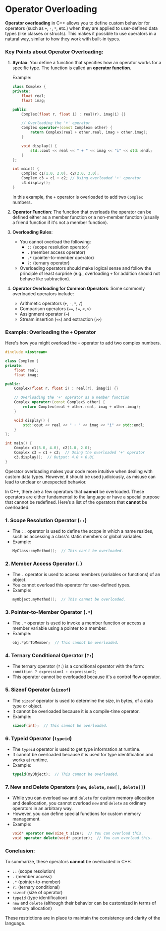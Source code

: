 # Operator Overloading

**Operator overloading** in C++ allows you to define custom behavior for operators (such as `+`, `-`, `*`, etc.) when they are applied to user-defined data types (like classes or structs). This makes it possible to use operators in a natural way, similar to how they work with built-in types.

### Key Points about Operator Overloading:
1. **Syntax**: You define a function that specifies how an operator works for a specific type. The function is called an **operator function**.
   
   Example:
   ```cpp
   class Complex {
   private:
       float real;
       float imag;

   public:
       Complex(float r, float i) : real(r), imag(i) {}

       // Overloading the '+' operator
       Complex operator+(const Complex& other) {
           return Complex(real + other.real, imag + other.imag);
       }

       void display() {
           std::cout << real << " + " << imag << "i" << std::endl;
       }
   };

   int main() {
       Complex c1(1.0, 2.0), c2(2.0, 3.0);
       Complex c3 = c1 + c2; // Using overloaded '+' operator
       c3.display();
   }
   ```
   In this example, the `+` operator is overloaded to add two `Complex` numbers.

2. **Operator Function**: The function that overloads the operator can be defined either as a member function or a non-member function (usually a friend function if it's not a member function).

3. **Overloading Rules**:
   - You cannot overload the following:
     - `::` (scope resolution operator)
     - `.` (member access operator)
     - `.*` (pointer-to-member operator)
     - `?:` (ternary operator)
   - Overloading operators should make logical sense and follow the principle of least surprise (e.g., overloading `+` for addition should not behave like subtraction).

4. **Operator Overloading for Common Operators**: Some commonly overloaded operators include:
   - Arithmetic operators (`+`, `-`, `*`, `/`)
   - Comparison operators (`==`, `!=`, `<`, `>`)
   - Assignment operator (`=`)
   - Stream insertion (`<<`) and extraction (`>>`)

### Example: Overloading the `+` Operator
Here's how you might overload the `+` operator to add two complex numbers.

```cpp
#include <iostream>

class Complex {
private:
    float real;
    float imag;

public:
    Complex(float r, float i) : real(r), imag(i) {}

    // Overloading the '+' operator as a member function
    Complex operator+(const Complex& other) {
        return Complex(real + other.real, imag + other.imag);
    }

    void display() {
        std::cout << real << " + " << imag << "i" << std::endl;
    }
};

int main() {
    Complex c1(3.0, 4.0), c2(1.0, 2.0);
    Complex c3 = c1 + c2;  // Using the overloaded '+' operator
    c3.display();  // Output: 4.0 + 6.0i
}
```

Operator overloading makes your code more intuitive when dealing with custom data types. However, it should be used judiciously, as misuse can lead to unclear or unexpected behavior.

In C++, there are a few operators that **cannot** be overloaded. These operators are either fundamental to the language or have a special purpose that cannot be redefined. Here’s a list of the operators that **cannot** be overloaded:

### 1. **Scope Resolution Operator (`::`)**
   - The `::` operator is used to define the scope in which a name resides, such as accessing a class's static members or global variables.
   - Example:
     ```cpp
     MyClass::myMethod();  // This can't be overloaded.
     ```

### 2. **Member Access Operator (`.`)**
   - The `.` operator is used to access members (variables or functions) of an object.
   - You cannot overload this operator for user-defined types.
   - Example:
     ```cpp
     myObject.myMethod();  // This cannot be overloaded.
     ```

### 3. **Pointer-to-Member Operator (`.*`)**
   - The `.*` operator is used to invoke a member function or access a member variable using a pointer to a member.
   - Example:
     ```cpp
     obj.*ptrToMember;  // This cannot be overloaded.
     ```

### 4. **Ternary Conditional Operator (`?:`)**
   - The ternary operator (`?:`) is a conditional operator with the form: `condition ? expression1 : expression2;`
   - This operator cannot be overloaded because it's a control flow operator.

### 5. **Sizeof Operator (`sizeof`)**
   - The `sizeof` operator is used to determine the size, in bytes, of a data type or object.
   - It cannot be overloaded because it is a compile-time operator.
   - Example:
     ```cpp
     sizeof(int);  // This cannot be overloaded.
     ```

### 6. **Typeid Operator (`typeid`)**
   - The `typeid` operator is used to get type information at runtime.
   - It cannot be overloaded because it is used for type identification and works at runtime.
   - Example:
     ```cpp
     typeid(myObject);  // This cannot be overloaded.
     ```

### 7. **New and Delete Operators (`new`, `delete`, `new[]`, `delete[]`)**
   - While you can overload `new` and `delete` for custom memory allocation and deallocation, you cannot overload `new` and `delete` as ordinary operators in an arbitrary way.
   - However, you can define special functions for custom memory management.
   - Example:
     ```cpp
     void* operator new(size_t size);  // You can overload this.
     void operator delete(void* pointer);  // You can overload this.
     ```

### Conclusion:
To summarize, these operators **cannot** be overloaded in C++:
- `::` (scope resolution)
- `.` (member access)
- `.*` (pointer-to-member)
- `?:` (ternary conditional)
- `sizeof` (size of operator)
- `typeid` (type identification)
- `new` and `delete` (although their behavior can be customized in terms of memory allocation)

These restrictions are in place to maintain the consistency and clarity of the language.
